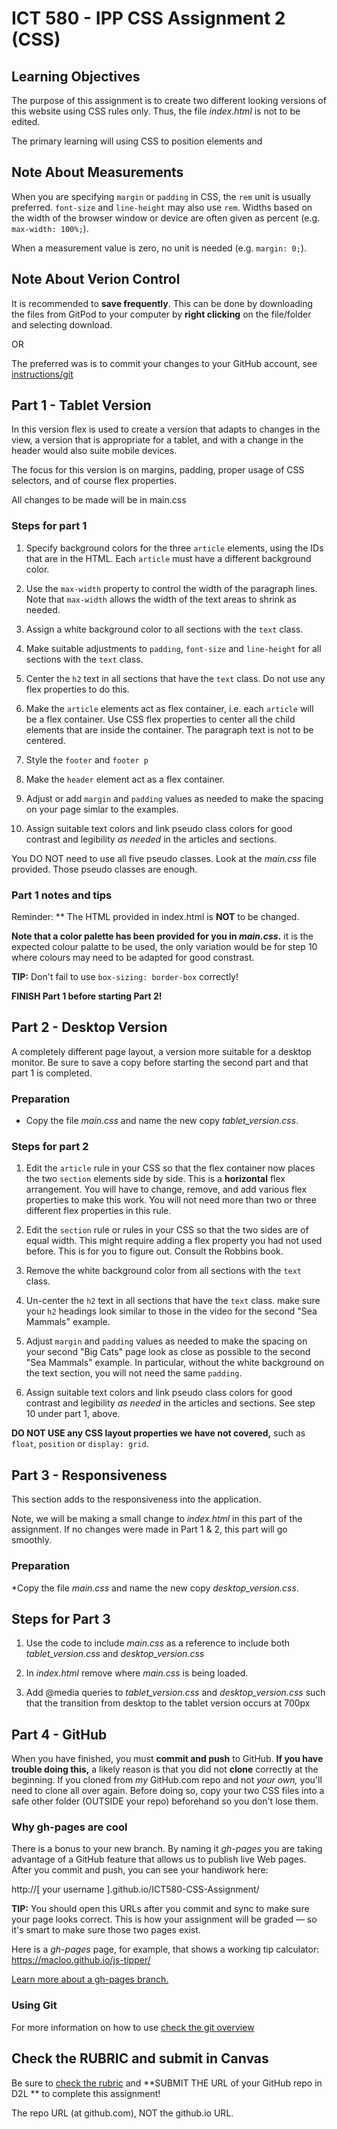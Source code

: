 # ICT 580 - IPP  CSS Assignment 2 (CSS)

## Learning Objectives

The purpose of this assignment is to create two different looking versions of this
website using CSS rules only. Thus, the file *index.html* is not to be edited. 

The primary learning will using CSS to position elements and 


## Note About Measurements

When you are specifying `margin` or `padding` in CSS, the `rem` unit is usually preferred. `font-size` and 
`line-height` may also use `rem`. Widths based on the width of the browser window or device are often given as 
percent (e.g. `max-width: 100%;`). 

When a measurement value is zero, no unit is needed (e.g. `margin: 0;`).


## Note About Verion Control

It is recommended to **save frequently**.  This can be done by downloading
the files from GitPod to your computer by **right clicking** on the file/folder and selecting
download. 

OR

The preferred was is to commit your changes to your GitHub account, see [instructions/git](instructions/git.md) 

## Part 1 - Tablet Version

In this version flex is used to create a version that adapts to changes in the view, a version that 
is appropriate for a tablet, and with a change in the header would also suite mobile devices.

The focus for this version is on margins, padding, proper usage of CSS selectors, and of course flex
properties.

All changes to be made will be in main.css


### Steps for part 1

1. Specify background colors for the three `article` elements, using the IDs that are 
in the HTML. Each `article` must have a different background color. 

2. Use the `max-width` property to control the width of the paragraph lines.  Note that
`max-width` allows the width of the text areas to shrink as needed. 

3. Assign a white background color to all sections with the `text` class.

4. Make suitable adjustments to `padding`, `font-size` and `line-height` for all sections with the `text` class. 

5. Center the `h2` text in all sections that have the `text` class. Do not use any flex properties to do this. 

6. Make the `article` elements act as flex container, i.e. each `article` will be a flex container. 
Use CSS flex properties to center all the child elements that are inside the container. The paragraph
text is not to be centered. 

7. Style the `footer` and `footer p`

8. Make the `header` element act as a flex container. 

9. Adjust or add `margin` and `padding` values as needed to make the spacing on your page simlar to
   the examples. 

10. Assign suitable text colors and link pseudo class colors for good contrast and legibility *as needed* 
in the articles and sections.

You DO NOT need to use all five pseudo classes. Look at the *main.css* file provided. Those pseudo classes are enough.


### Part 1 notes and tips

Reminder: ** The HTML provided in index.html is **NOT** to be changed.

**Note that a color palette has been provided for you in *main.css*.** it is the expected colour palatte to be used,
the only variation would be for step 10 where colours may need to be adapted for good constrast.

**TIP:** Don't fail to use `box-sizing: border-box` correctly!

**FINISH Part 1 before starting Part 2!** 


## Part 2 - Desktop Version

A completely different page layout, a version more suitable for a desktop monitor.  Be 
sure to save a copy before starting the second part and that part 1 is completed.

### Preparation

* Copy the file *main.css* and name the new copy *tablet_version.css*. 


### Steps for part 2

1. Edit the `article` rule in your CSS so that the flex container now places the two `section` elements side by side. This is a **horizontal** flex arrangement. You will have to change, remove, and add various flex properties to make this work. You will not need more than two or three different flex properties in this rule.

2. Edit the `section` rule or rules in your CSS so that the two sides are of equal width. This might require adding a flex property you had not used before. This is for you to figure out. Consult the Robbins book.

3. Remove the white background color from all sections with the `text` class.

4. Un-center the `h2` text in all sections that have the `text` class. make sure your `h2` headings look similar to those in the video for the second "Sea Mammals" example.

5. Adjust `margin` and `padding` values as needed to make the spacing on your second "Big Cats" page look as close as possible to the second "Sea Mammals" example. In particular, without the white background on the text section, you will not need the same `padding`.

6. Assign suitable text colors and link pseudo class colors for good contrast and legibility *as needed* in the articles and sections. See step 10 under part 1, above.

**DO NOT USE any CSS layout properties we have not covered,** such as `float`, `position` or `display: grid`.


## Part 3 - Responsiveness

This section adds to the responsiveness into the application.  

Note, we will be making a small change to *index.html* in this part of the assignment.
If no changes were made in Part 1 & 2, this part will go smoothly.

### Preparation

*Copy the file *main.css* and name the new copy *desktop_version.css*. 

## Steps for Part 3

1. Use the code to include *main.css* as a reference to include both 
*tablet_version.css* and *desktop_version.css*

2. In *index.html* remove where *main.css* is being loaded.

3. Add @media queries to *tablet_version.css* and *desktop_version.css* such that
the transition from desktop to the tablet version occurs at 700px


## Part 4 - GitHub

When you have finished, you must **commit and push** to GitHub. **If you have trouble doing this,** a likely reason is that you did not **clone** correctly at the beginning. If you cloned from *my* GitHub.com repo and not *your own,* you'll need to clone all over again. Before doing so, copy your two CSS files into a safe other folder (OUTSIDE your repo) beforehand so you don't lose them.

### Why gh-pages are cool

There is a bonus to your new branch. By naming it *gh-pages* you are taking advantage of a GitHub feature that allows us to publish live Web pages. After you commit and push, you can see your handiwork here:

http://[ your username ].github.io/ICT580-CSS-Assignment/

**TIP:** You should open this URLs after you commit and sync to make sure your page looks correct. This is how your assignment will be graded &mdash; so it's smart to make sure those two pages exist.

Here is a *gh-pages* page, for example, that shows a working tip calculator: https://macloo.github.io/js-tipper/

[Learn more about a gh-pages branch.](https://www.npmjs.com/package/gh-pages)

### Using Git

For more information on how to use [check the git overview](git.md)

## Check the RUBRIC and submit in Canvas

Be sure to [check the rubric](rubric.md) and **SUBMIT THE URL of your GitHub repo in D2L ** to complete this assignment!

The repo URL (at github.com), NOT the github.io URL.
